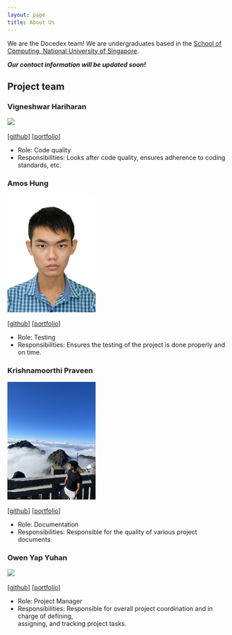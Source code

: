 ```yaml
---
layout: page
title: About Us
---
```


We are the Docedex team! We are undergraduates based in the [School of Computing, National University of Singapore](http://www.comp.nus.edu.sg).

**_Our contact information will be updated soon!_**

## Project team

### Vigneshwar Hariharan

<img src="images/vigonometry.png" width="200px">

[[github](http://github.com/vigonometry)]
[[portfolio](team/vigonometry.md)]

* Role: Code quality
* Responsibilities: Looks after code quality, ensures adherence to coding standards, etc.

### Amos Hung

<img src="images/bobfree546.png" width="200px">

[[github](http://github.com/Bobfree546)] [[portfolio](team/amos.md)]

* Role: Testing
* Responsibilities: Ensures the testing of the project is done properly and on time.

### Krishnamoorthi Praveen

<img src="images/praveenkrishna0512.png" width="200px">

[[github](http://github.com/praveenkrishna0512)]
[[portfolio](team/praveenkrishna0512.md)]

* Role: Documentation
* Responsibilities: Responsible for the quality of various project documents.

### Owen Yap Yuhan

<img src="images/owen-yap.png" width="200px">

[[github](http://github.com/owen-yap)]
[[portfolio](team/owen.md)]

* Role: Project Manager
* Responsibilities: Responsible for overall project coordination and in charge of defining, \
assigning, and tracking project tasks.
